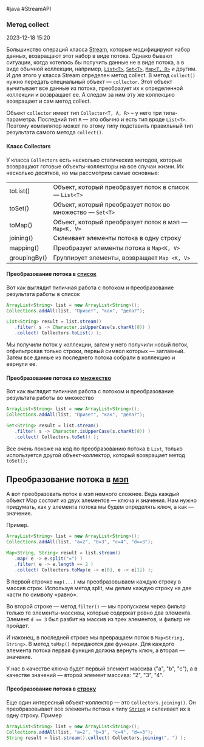 #java #StreamAPI 
### Метод collect ###

2023-12-18 15:20

Большинство операций класса [Stream](StreamAPI), которые модифицируют набор данных, возвращают этот набор в виде потока. Однако бывают ситуации, когда хотелось бы получить данные не в виде потока, а в виде обычной коллекции, например, [`List<T>`](List), [`Set<T>`](Set), [`Map<T, R>`](Map) и другим. И для этого у класса Stream определен метод collect. В метод `collect()` нужно передать специальный объект — `collector`. Этот объект вычитывает все данные из потока, преобразует их к определенной коллекции и возвращает ее. А следом за ним эту же коллекцию возвращает и сам метод collect.

Объект `collector` имеет тип `Collector<T, A, R>` – у него три типа-параметра. Последний тип `R` — это обычно и есть тип вроде `List<T>`. Поэтому компилятор может по этому типу подставить правильный тип результата самого метода `collect()`.
#### Класс Collectors ####

У класса `Collectors` есть несколько статических методов, которые возвращают готовые объекты-коллекторы на все случаи жизни. Их несколько десятков, но мы рассмотрим самые основные:

|   |   |
|---|---|
|toList()|Объект, который преобразует поток в список — `List<T>`|
|toSet()|Объект, который преобразует поток во множество — `Set<T>`|
|toMap()|Объект, который преобразует поток в мэп — `Map<K, V>`|
|joining()|Склеивает элементы потока в одну строку|
|mapping()|Преобразует элементы потока в `Map<K, V>`|
|groupingBy()|Группирует элементы, возвращает `Map <K, V>`|

#### Преобразование потока в [список](List) ####

Вот как выглядит типичная работа с потоком и преобразование результата работы в список
```java
ArrayList<String> list = new ArrayList<String>();
Collections.addAll(list, "Привет", "как", "дела?");

List<String> result = list.stream()
   .filter( s -> Character.isUpperCase(s.charAt(0)) )
   .collect( Collectors.toList() );
```
Мы получили поток у коллекции, затем у него получили новый поток, отфильтровав только строки, первый символ которых — заглавный. Затем все данные из последнего потока собрали в коллекцию и вернули ее.
#### Преобразование потока во [множество](Set) ####

Вот как выглядит типичная работа с потоком и преобразование результата работы во множество
```java
ArrayList<String> list = new ArrayList<String>();
Collections.addAll(list, "Привет", "как", "дела?");

Set<String> result = list.stream()
   .filter( s -> Character.isUpperCase(s.charAt(0)) )
   .collect( Collectors.toSet() );
```
Все очень похоже на код по преобразованию потока в `List`, только используется другой объект-коллектор, который возвращает метод `toSet();`
## Преобразование потока в [мэп](Map)

А вот преобразовать поток в мэп немного сложнее. Ведь каждый объект Map состоит из двух элементов — ключа и значения. Нам нужно придумать, как у элемента потока мы будем определять ключ, а как — значение.

Пример.
```java
ArrayList<String> list = new ArrayList<String>();
Collections.addAll(list, "a=2", "b=3", "c=4", "d==3");

Map<String, String> result = list.stream()
   .map( e -> e.split("=") )
   .filter( e -> e.length == 2 )
   .collect( Collectors.toMap(e -> e[0], e -> e[1]) );
```
В первой строчке `map(...)` мы преобразовываем каждую строку в массив строк. Используя метод split, мы делим каждую строку на две части по символу «равно».

Во второй строке — метод `filter()` — мы пропускаем через фильтр только те элементы-массивы, которые содержат ровно два элемента. Элемент `d == 3` был разбит на массив из трех элементов, и фильтр не пройдет.

И наконец, в последней строке мы превращаем поток в `Map<String, String>`. В метод `toMap()` передаются две функции. Для каждого элемента потока первая функция должна вернуть ключ, а вторая — значение.

У нас в качестве ключа будет первый элемент массива ("a", "b", "c"), а в качестве значений — второй элемент массива: "2", "3", "4".
#### Преобразование потока в [строку](String) ####

Еще один интересный объект-коллектор — это `Collectors.joining()`. Он преобразовывает все элементы потока к типу [`String`](String) и склеивает их в одну строку. Пример
```java
ArrayList<String> list = new ArrayList<String>();
Collections.addAll(list, "a=2", "b=3", "c=4", "d==3");
String result = list.stream().collect( Collectors.joining(", ") );
```
